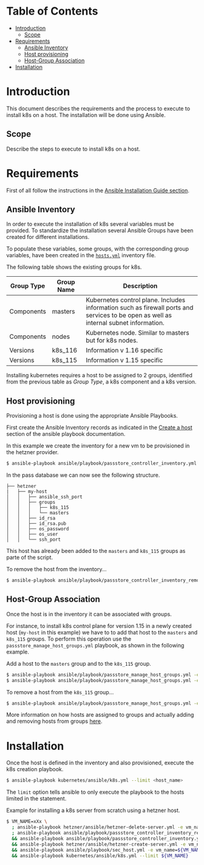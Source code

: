 # Table of Contents

   * [Introduction](#introduction)
      * [Scope](#scope)
   * [Requirements](#requirements)
      * [Ansible Inventory](#ansible-inventory)
      * [Host provisioning](#host-provisioning)
      * [Host-Group Association](#host-group-association)
   * [Installation](#installation)

# Introduction

This document describes the requirements and the process to execute to install k8s on a host. The installation will be done using Ansible.

## Scope

Describe the steps to execute to install k8s on a host.

# Requirements

First of all follow the instructions in the [Ansible Installation Guide section](../ansible/playbook/README.md#installation-guide).

## Ansible Inventory

In order to execute the installation of k8s several variables must be provided. To standardize the installation several Ansible Groups have been created for different installations.

To populate these variables, some groups, with the corresponding group variables, have been created in the [`hosts.yml`](../ansible/inventory/hosts.yml) inventory file.

The following table shows the existing groups for k8s.

| Group Type| Group Name | Description |
| --- | --- | --- |
| Components | masters | Kubernetes control plane. Includes information such as firewall ports and services to be open as well as internal subnet information. |
| Components | nodes | Kubernetes node. Similar to masters but for k8s nodes. |
| Versions | k8s_116 | Information v 1.16 specific |
| Versions | k8s_115 | Information v 1.15 specific |

Installing kubernetes requires a host to be assigned to 2 groups, identified from the previous table as *Group Type*, a k8s component and a k8s version.

## Host provisioning

Provisioning a host is done using the appropriate Ansible Playbooks. 

First create the Ansible Inventory records as indicated in the [Create a host](../ansible/playbook/README.md#create-a-host) section of the ansible playbook documentation.

In this example we create the inventory for a new vm to be provisioned in the hetzner provider.

```bash
$ ansible-playbook ansible/playbook/passstore_controller_inventory.yml -e vm_name=my-host -e pass_provider=hetzner -e k8s_type=masters -e k8s_version=115 --tags create
``` 

In the pass database we can now see the following structure.

```
├── hetzner
|   ├── my-host
│   │   ├── ansible_ssh_port
│   │   ├── groups
│   │   │   ├── k8s_115
│   │   │   └── masters
│   │   ├── id_rsa
│   │   ├── id_rsa.pub
│   │   ├── os_password
│   │   ├── os_user
│   │   └── ssh_port
```

This host has already been added to the `masters` and `k8s_115` groups as parte of the script.

To remove the host from the inventory...

```bash
$ ansible-playbook ansible/playbook/passstore_controller_inventory_remove.yml -e vm_name=my-host -e pass_provider=hetzner
``` 

## Host-Group Association

Once the host is in the inventory it can be associated with groups.
 
For instance, to install k8s control plane for version 1.15 in a newly created host (`my-host` in this example) we have to to add that host to the `masters` and `k8s_115` groups. 
To perform this operation use the `passstore_manage_host_groups.yml` playbook, as shown in the following example.

Add a host to the `masters` group and to the `k8s_115` group.

```bash
$ ansible-playbook ansible/playbook/passstore_manage_host_groups.yml -e operation=add -e group_name=masters -e vm_name=my-host
$ ansible-playbook ansible/playbook/passstore_manage_host_groups.yml -e operation=add -e group_name=k8s_115 -e vm_name=my-host
``` 

To remove a host from the `k8s_115` group...

```bash
$ ansible-playbook ansible/playbook/passstore_manage_host_groups.yml -e operation=remove -e group_name=k8s_115 -e vm_name=my-host
``` 

More information on how hosts are assigned to groups and actually adding and removing hosts from groups [here](../ansible/playbook/README.md#groups).

# Installation

Once the host is defined in the inventory and also provisioned, execute the k8s creation playbook.

```bash
$ ansible-playbook kubernetes/ansible/k8s.yml --limit <host_name>
```  

The `limit` option tells ansible to only execute the playbook to the hosts limited in the statement.

Example for installing a k8s server from scratch using a hetzner host.
 
```bash
$ VM_NAME=xXx \
  ; ansible-playbook hetzner/ansible/hetzner-delete-server.yml -e vm_name=${VM_NAME} -e hetzner_context_name=snowdrop \
  ; ansible-playbook ansible/playbook/passstore_controller_inventory_remove.yml -e vm_name=${VM_NAME} -e pass_provider=hetzner \
  && ansible-playbook ansible/playbook/passstore_controller_inventory.yml -e vm_name=${VM_NAME} -e pass_provider=hetzner -e k8s_type=masters -e k8s_version=115 --tags create \
  && ansible-playbook hetzner/ansible/hetzner-create-server.yml -e vm_name=${VM_NAME} -e salt_text=$( gpg --gen-random --armor 1 20) -e hetzner_context_name=snowdrop \
  && ansible-playbook ansible/playbook/sec_host.yml -e vm_name=${VM_NAME} -e provider=hetzner \
  && ansible-playbook kubernetes/ansible/k8s.yml --limit ${VM_NAME}
```
